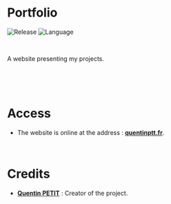 # Portfolio

![Release](https://img.shields.io/badge/Release-1.0-blueviolet)
![Language](https://img.shields.io/badge/Language-JavaScript-ffcc14)

<br/>

A website presenting my projects.

<br/>

<p align="center">

</p>

<br/>

# Access

* The website is online at the address : **[quentinptt.fr](https://www.quentinptt.fr/)**.

<br/>

# Credits

* [**Quentin PETIT**](https://github.com/quentinptt) : Creator of the project.
